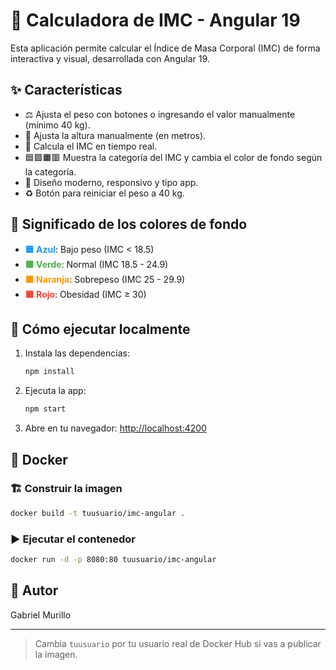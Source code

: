 # 🧮 Calculadora de IMC - Angular 19

Esta aplicación permite calcular el Índice de Masa Corporal (IMC) de forma interactiva y visual, desarrollada con Angular 19.

## ✨ Características
- ⚖️ Ajusta el peso con botones o ingresando el valor manualmente (mínimo 40 kg).
- 📏 Ajusta la altura manualmente (en metros).
- 🔄 Calcula el IMC en tiempo real.
- 🟦🟩🟧🟥 Muestra la categoría del IMC y cambia el color de fondo según la categoría.
- 📱 Diseño moderno, responsivo y tipo app.
- ♻️ Botón para reiniciar el peso a 40 kg.

## 🎨 Significado de los colores de fondo
- <span style="color:#2196f3; font-weight:bold;">🟦 Azul</span>: Bajo peso (IMC &lt; 18.5)
- <span style="color:#4caf50; font-weight:bold;">🟩 Verde</span>: Normal (IMC 18.5 - 24.9)
- <span style="color:#ff9800; font-weight:bold;">🟧 Naranja</span>: Sobrepeso (IMC 25 - 29.9)
- <span style="color:#f44336; font-weight:bold;">🟥 Rojo</span>: Obesidad (IMC ≥ 30)

## 🚀 Cómo ejecutar localmente

1. Instala las dependencias:
   ```bash
   npm install
   ```
2. Ejecuta la app:
   ```bash
   npm start
   ```
3. Abre en tu navegador: [http://localhost:4200](http://localhost:4200)

## 🐳 Docker

### 🏗️ Construir la imagen
```bash
docker build -t tuusuario/imc-angular .
```

### ▶️ Ejecutar el contenedor
```bash
docker run -d -p 8080:80 tuusuario/imc-angular
```

## 👤 Autor
Gabriel Murillo

---

> Cambia `tuusuario` por tu usuario real de Docker Hub si vas a publicar la imagen.
